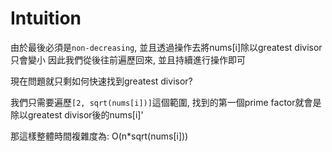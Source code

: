 # Intuition

由於最後必須是`non-decreasing`, 並且透過操作去將nums[i]除以greatest divisor只會變小
因此我們從後往前遍歷回來, 並且持續進行操作即可

現在問題就只剩如何快速找到greatest divisor?

我們只需要遍歷`[2, sqrt(nums[i])]`這個範圍, 找到的第一個prime factor就會是除以greatest divisor後的nums[i]'

那這樣整體時間複雜度為: O(n*sqrt(nums[i]))